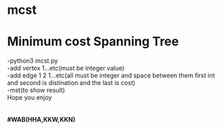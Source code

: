 # mcst
<h1>Minimum cost Spanning Tree</h1>
-python3 mcst.py<br>
-add vertex 1...etc(must be integer value)<br>
-add edge 1 2 1...etc(all must be integer and space between them first int and second is distination and the last is cost)<br>
-mst(to show result)<br>
Hope you enjoy<br>
<br><br>
<b>#WAB(HHA,KKW,KKN)
